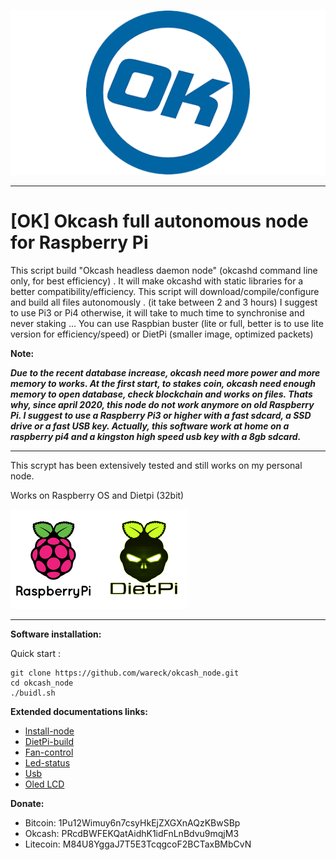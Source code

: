 ![](https://raw.githubusercontent.com/wareck/okcash_node/master/docs/images/logo.png)

----------
# [OK] Okcash full autonomous node for Raspberry Pi ##


This script build "Okcash headless daemon node" (okcashd command line only, for best efficiency) .
It will make okcashd with static libraries for a better compatibility/efficiency.
This script will download/compile/configure and build all files autonomously . (it take between 2 and 3 hours)
I suggest to use Pi3 or Pi4 otherwise, it will take to much time to synchronise and never staking ...
You can use Raspbian buster (lite or full, better is to use lite version for efficiency/speed) or DietPi (smaller image, optimized packets)


**Note:**

***Due to the recent database increase, okcash need more power and more memory to works. At the first start, to stakes coin, okcash need enough memory to open database, check blockchain and works on files. Thats why, since april 2020, this node do not work anymore on old Raspberry Pi. I suggest to use a Raspberry Pi3 or higher with a fast sdcard, a SSD drive or a fast USB key. Actually, this software work at home on a raspberry pi4 and a kingston high speed usb key with a 8gb sdcard.***

----------
This scrypt has been extensively tested and still works on my personal node.

Works on Raspberry OS and Dietpi (32bit)

![](https://raw.githubusercontent.com/wareck/okcash_node/master/docs/images/software.png)


----------

**Software installation:**

Quick start :

    git clone https://github.com/wareck/okcash_node.git
    cd okcash_node
    ./buidl.sh
    

**Extended documentations links:**

 - [lnstall-node](https://github.com/wareck/okcash_node/blob/master/docs/install-node.md)
 - [DietPi-build](https://github.com/wareck/okcash_node/blob/master/docs/dietpi.md)
 - [Fan-control](https://github.com/wareck/okcash_node/blob/master/docs/fan_control.md)
 - [Led-status](https://github.com/wareck/okcash_node/blob/master/docs/led-status.md)
 - [Usb](https://github.com/wareck/okcash_node/blob/master/docs/usb.md)
 - [Oled LCD](https://github.com/wareck/okcash_node/blob/master/docs/oled.md)

**Donate:**
 - Bitcoin: 1Pu12Wimuy6n7csyHkEjZXGXnAQzKBwSBp
 - Okcash: PRcdBWFEKQatAidhK1idFnLnBdvu9mqjM3
 - Litecoin: M84U8YggaJ7T5E3TcqgcoF2BCTaxBMbCvN
<!--stackedit_data:
eyJoaXN0b3J5IjpbNzk1NTgwMzQxLDExMzAxMzExNjddfQ==
-->

